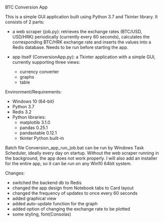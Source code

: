 BTC Conversion App

This is a simple GUI application built using Python 3.7 and Tkinter library. It consists of 2 parts:

- a web scraper (job.py): retrieves the exchange rates (BTC/USD, USD/HRK) periodically (currently every 60 seconds),
 calculates the corresponding BTC/HRK exchange rate and inserts the values into a Redis database. Needs to be run 
 before starting the app.

- app itself (ConversionApp.py): a Tkinter application with a simple GUI, currently supporting three views:
  - currency converter
  - graphs
  - table

Environment/Requirements:
- Windows 10 (64-bit)
- Python 3.7
- Redis 3.2
- Python libraries:
	- matplotlib	3.1.0
	- pandas 	0.25.1
	- pandastable	0.12.1
	- tkinter 	Python built-in

Batch file Conversion_app_run_job.bat can be run by Windows Task Scheduler, ideally every day on startup. 
Without the web scraper running in the background, the app does not work properly.
I will also add an installer for the entire app, so it can be run on any Win10 64bit system.

Changes:
- switched the backend db to Redis
- changed the app design from Notebook tabs to Card layout
- changed the frequency of updates to once every 60 seconds
- added graphical view
- added auto-update function for the graph
- added option of changing the exchange rate to be plotted
- some styling, font(Consolas)